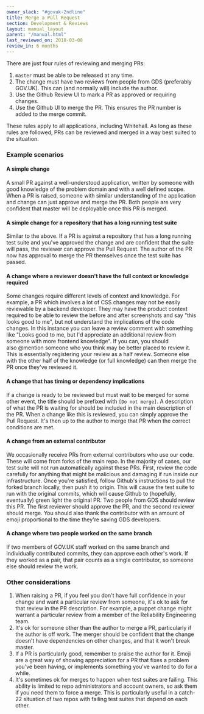 ```yaml
---
owner_slack: "#govuk-2ndline"
title: Merge a Pull Request
section: Development & Reviews
layout: manual_layout
parent: "/manual.html"
last_reviewed_on: 2018-03-08
review_in: 6 months
---
```


There are just four rules of reviewing and merging PRs:

1. `master` must be able to be released at any time.
2. The change must have two reviews from people from GDS (preferably GOV.UK). This can (and normally will) include the author.
3. Use the Github Review UI to mark a PR as approved or requiring changes.
4. Use the Github UI to merge the PR. This ensures the PR number is added to the merge commit.

These rules apply to all applications, including Whitehall. As long as these rules are followed, PRs can be reviewed and merged in a way best suited to the situation.

### Example scenarios

#### A simple change

A small PR against a well-understood application, written by someone with good knowledge of the problem domain and with a well defined scope. When a PR is raised, someone with similar understanding of the application and change can just approve and merge the PR. Both people are very confident that master will be deployable once this PR is merged.

#### A simple change for a repository that has a long running test suite

Similar to the above. If a PR is against a repository that has a long running test suite and you've approved the change and are confident that the suite will pass, the reviewer can approve the Pull Request. The author of the PR now has approval to merge the PR themselves once the test suite has passed.

#### A change where a reviewer doesn't have the full context or knowledge required

Some changes require different levels of context and knowledge. For example, a PR which involves a lot of CSS changes may not be easily reviewable by a backend developer. They may have the product context required to be able to review the before and after screenshots and say "this looks good to me", but not understand the implications of the code changes. In this instance you can leave a review comment with something like "Looks good to me, but I'd appreciate an additional review from someone with more frontend knowledge". If you can, you should also&nbsp;@mention someone who you think may be better placed to review it. This is essentially registering your review as a half review. Someone else with the other half of the knowledge (or full knowledge) can then merge the PR once they've reviewed it.

#### A change that has timing or dependency implications

If a change is ready to be reviewed but must wait to be merged for some other event, the title should be prefixed with&nbsp;`[Do not merge]`. A description of what the PR is waiting for should be included in the main description of the PR. When a change like this is reviewed, you can simply approve the Pull Request. It's then up to the author to merge that PR when the correct conditions are met.

#### A change from an external contributor

We occasionally receive PRs from external contributors who use our code. These will come from forks of the main repo. In the majority of cases, our test suite will not run automatically against these PRs. First, review the code carefully for anything that might be malicious and damaging if run inside our infrastructure. Once you're satisfied, follow Github's instructions to pull the forked branch locally, then push it to origin. This will cause the test suite to run with the original commits, which will cause Github to (hopefully, eventually) green light the original PR. Two people from GDS should review this PR. The first reviewer should approve the PR, and the second reviewer should merge. You should also thank the contributor with an amount of emoji proportional to the time they're saving GDS developers.

#### A change where two people worked on the same branch

If two members of GOV.UK staff worked on the same branch and individually contributed commits, they can approve each other's work. If they worked as a pair, that pair counts as a single contributor, so someone else should review the work.

### Other considerations

1. When raising a PR, if you feel you don't have full confidence in your change and want a particular review from someone, it's ok to ask for that review in the PR description. For example, a puppet change might warrant a particular review from a member of the Reliability Engineering team.
2. It's ok for someone other than the author to merge a PR, particularly if the author is off work. The merger should be confident that the change doesn't have dependencies on other changes, and that it won't break master.
3. If a PR is particularly good, remember to praise the author for it. Emoji are a great way of showing appreciation for a PR that fixes a problem you've been having, or implements something you've wanted to do for a while.
4. It's sometimes ok for merges to happen when test suites are failing. This ability is limited to repo administrators and account owners, so ask them if you need them to force a merge. This is particularly useful in a catch-22 situation of two repos with failing test suites that depend on each other.
